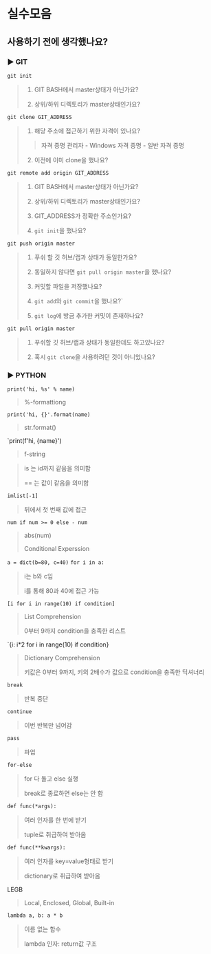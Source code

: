 # 실수모음

## 사용하기 전에 생각했나요?

### ▶ GIT

`git init`

> 1. GIT BASH에서 master상태가 아닌가요?
>   
> 2. 상위/하위 디렉토리가 master상태인가요?
>   

`git clone GIT_ADDRESS`

> 1. 해당 주소에 접근하기 위한 자격이 있나요?
>   
>   > 자격 증명 관리자 - Windows 자격 증명 - 일반 자격 증명
>   
> 2. 이전에 이미 clone을 했나요?
>   

`git remote add origin GIT_ADDRESS`

> 1. GIT BASH에서 master상태가 아닌가요?
>   
> 2. 상위/하위 디렉토리가 master상태인가요?
>   
> 3. GIT_ADDRESS가 정확한 주소인가요?
>   
> 4. `git init`을 했나요?
>   

`git push origin master`

> 1. 푸쉬 할 깃 허브/랩과 상태가 동일한가요?
>   
> 2. 동일하지 않다면 `git pull origin master`을 했나요?
>   
> 3. 커밋할 파일을 저장했나요?
>   
> 4. `git add`와 `git commit`을 했나요?`
>   
> 5. `git log`에 방금 추가한 커밋이 존재하나요?
>   

`git pull origin master`

> 1. 푸쉬할 깃 허브/랩과 상태가 동일한데도 하고있나요?
>   
> 2. 혹시 `git clone`을 사용하려던 것이 아니었나요?
>   

### ▶ PYTHON

`print('hi, %s' % name)`

> %-formattiong
>

`print('hi, {}'.format(name)`

> str.format()
>

`print(f'hi, {name}')

> f-string
>

> is 는 id까지 같음을 의미함
>
> == 는 값이 같음을 의미함
>

`imlist[-1]`

> 뒤에서 첫 번째 값에 접근

`num if num >= 0 else - num`

> abs(num)
>
> Conditional Experssion
>

`a = dict(b=80, c=40)`
`for i in a:`

> i는 b와 c임
>
> i를 통해 80과 40에 접근 가능
>

`[i for i in range(10) if condition]`

> List Comprehension
>
> 0부터 9까지 condition을 충족한 리스트
>

`{i: i*2 for i in range(10) if condition}

> Dictionary Comprehension
>
> 키값은 0부터 9까지, 키의 2배수가 값으로 condition을 충족한 딕셔너리
>

`break`

> 반복 중단
>

`continue`

> 이번 반복만 넘어감
>

`pass`

> 파업
>

`for-else`

> for 다 돌고 else 실행
>
> break로 종료하면 else는 안 함
>

`def func(*args):`

> 여러 인자를 한 번에 받기
>
> tuple로 취급하여 받아옴
>

`def func(**kwargs):`

> 여러 인자를 key=value형태로 받기
>
> dictionary로 취급하여 받아옴
>

LEGB

> Local, Enclosed, Global, Built-in
>

`lambda a, b: a * b`

> 이름 없는 함수
>
> lambda 인자: return값 구조
>

